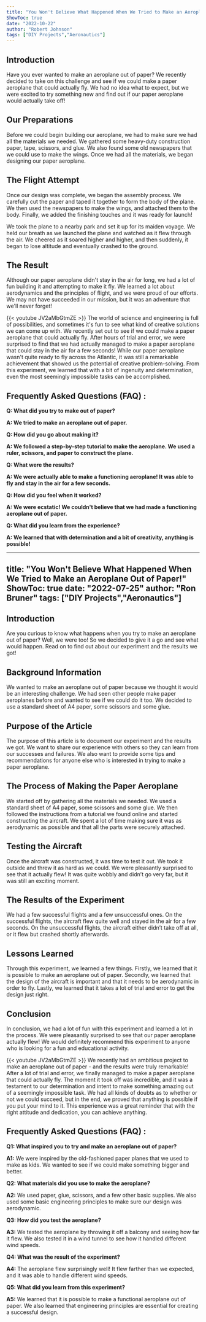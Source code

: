 ```yaml
---
title: "You Won't Believe What Happened When We Tried to Make an Aeroplane Out of Paper!"
ShowToc: true 
date: "2022-10-22"
author: "Robert Johnson" 
tags: ["DIY Projects","Aeronautics"]
---
```

## Introduction

Have you ever wanted to make an aeroplane out of paper? We recently decided to take on this challenge and see if we could make a paper aeroplane that could actually fly. We had no idea what to expect, but we were excited to try something new and find out if our paper aeroplane would actually take off!

## Our Preparations

Before we could begin building our aeroplane, we had to make sure we had all the materials we needed. We gathered some heavy-duty construction paper, tape, scissors, and glue. We also found some old newspapers that we could use to make the wings. Once we had all the materials, we began designing our paper aeroplane.

## The Flight Attempt

Once our design was complete, we began the assembly process. We carefully cut the paper and taped it together to form the body of the plane. We then used the newspapers to make the wings, and attached them to the body. Finally, we added the finishing touches and it was ready for launch!

We took the plane to a nearby park and set it up for its maiden voyage. We held our breath as we launched the plane and watched as it flew through the air. We cheered as it soared higher and higher, and then suddenly, it began to lose altitude and eventually crashed to the ground.

## The Result

Although our paper aeroplane didn't stay in the air for long, we had a lot of fun building it and attempting to make it fly. We learned a lot about aerodynamics and the principles of flight, and we were proud of our efforts. We may not have succeeded in our mission, but it was an adventure that we'll never forget!

{{< youtube JV2aMbGtmZE >}} 
The world of science and engineering is full of possibilities, and sometimes it's fun to see what kind of creative solutions we can come up with. We recently set out to see if we could make a paper aeroplane that could actually fly. After hours of trial and error, we were surprised to find that we had actually managed to make a paper aeroplane that could stay in the air for a few seconds! While our paper aeroplane wasn't quite ready to fly across the Atlantic, it was still a remarkable achievement that showed us the potential of creative problem-solving. From this experiment, we learned that with a bit of ingenuity and determination, even the most seemingly impossible tasks can be accomplished.

## Frequently Asked Questions (FAQ) :
**Q: What did you try to make out of paper?**

**A: We tried to make an aeroplane out of paper.**

**Q: How did you go about making it?**

**A: We followed a step-by-step tutorial to make the aeroplane. We used a ruler, scissors, and paper to construct the plane.**

**Q: What were the results?**

**A: We were actually able to make a functioning aeroplane! It was able to fly and stay in the air for a few seconds.**

**Q: How did you feel when it worked?**

**A: We were ecstatic! We couldn't believe that we had made a functioning aeroplane out of paper.**

**Q: What did you learn from the experience?**

**A: We learned that with determination and a bit of creativity, anything is possible!**

---
title: "You Won't Believe What Happened When We Tried to Make an Aeroplane Out of Paper!"
ShowToc: true 
date: "2022-07-25"
author: "Ron Bruner" 
tags: ["DIY Projects","Aeronautics"]
---
## Introduction

Are you curious to know what happens when you try to make an aeroplane out of paper? Well, we were too! So we decided to give it a go and see what would happen. Read on to find out about our experiment and the results we got!

## Background Information

We wanted to make an aeroplane out of paper because we thought it would be an interesting challenge. We had seen other people make paper aeroplanes before and wanted to see if we could do it too. We decided to use a standard sheet of A4 paper, some scissors and some glue.

## Purpose of the Article

The purpose of this article is to document our experiment and the results we got. We want to share our experience with others so they can learn from our successes and failures. We also want to provide some tips and recommendations for anyone else who is interested in trying to make a paper aeroplane.

## The Process of Making the Paper Aeroplane

We started off by gathering all the materials we needed. We used a standard sheet of A4 paper, some scissors and some glue. We then followed the instructions from a tutorial we found online and started constructing the aircraft. We spent a lot of time making sure it was as aerodynamic as possible and that all the parts were securely attached.

## Testing the Aircraft

Once the aircraft was constructed, it was time to test it out. We took it outside and threw it as hard as we could. We were pleasantly surprised to see that it actually flew! It was quite wobbly and didn’t go very far, but it was still an exciting moment.

## The Results of the Experiment

We had a few successful flights and a few unsuccessful ones. On the successful flights, the aircraft flew quite well and stayed in the air for a few seconds. On the unsuccessful flights, the aircraft either didn’t take off at all, or it flew but crashed shortly afterwards.

## Lessons Learned

Through this experiment, we learned a few things. Firstly, we learned that it is possible to make an aeroplane out of paper. Secondly, we learned that the design of the aircraft is important and that it needs to be aerodynamic in order to fly. Lastly, we learned that it takes a lot of trial and error to get the design just right.

## Conclusion

In conclusion, we had a lot of fun with this experiment and learned a lot in the process. We were pleasantly surprised to see that our paper aeroplane actually flew! We would definitely recommend this experiment to anyone who is looking for a fun and educational activity.

{{< youtube JV2aMbGtmZE >}} 
We recently had an ambitious project to make an aeroplane out of paper - and the results were truly remarkable! After a lot of trial and error, we finally managed to make a paper aeroplane that could actually fly. The moment it took off was incredible, and it was a testament to our determination and intent to make something amazing out of a seemingly impossible task. We had all kinds of doubts as to whether or not we could succeed, but in the end, we proved that anything is possible if you put your mind to it. This experience was a great reminder that with the right attitude and dedication, you can achieve anything.

## Frequently Asked Questions (FAQ) :
**Q1: What inspired you to try and make an aeroplane out of paper?**

**A1:** We were inspired by the old-fashioned paper planes that we used to make as kids. We wanted to see if we could make something bigger and better.

**Q2: What materials did you use to make the aeroplane?**

**A2:** We used paper, glue, scissors, and a few other basic supplies. We also used some basic engineering principles to make sure our design was aerodynamic.

**Q3: How did you test the aeroplane?**

**A3:** We tested the aeroplane by throwing it off a balcony and seeing how far it flew. We also tested it in a wind tunnel to see how it handled different wind speeds.

**Q4: What was the result of the experiment?**

**A4:** The aeroplane flew surprisingly well! It flew farther than we expected, and it was able to handle different wind speeds.

**Q5: What did you learn from this experiment?**

**A5:** We learned that it is possible to make a functional aeroplane out of paper. We also learned that engineering principles are essential for creating a successful design.





